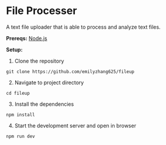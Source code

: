 # File Processer
A text file uploader that is able to process and analyze text files.

**Prereqs:**
[Node.js](https://nodejs.org/)

**Setup:**

1. Clone the repository

`git clone https://github.com/emilyzhang625/fileup`

2. Navigate to project directory

`cd fileup`

3. Install the dependencies

`npm install`

4. Start the development server and open in browser

`npm run dev`
